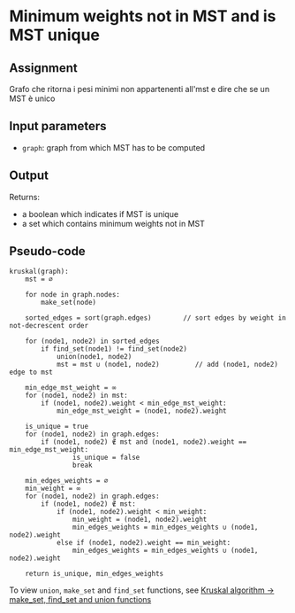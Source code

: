 # Minimum weights not in MST and is MST unique

## Assignment

Grafo che ritorna i pesi minimi non appartenenti all'mst
e dire che se un MST è unico

## Input parameters

- `graph`: graph from which MST has to be computed

## Output

Returns:

- a boolean which indicates if MST is unique
- a set which contains minimum weights not in MST

## Pseudo-code

```
kruskal(graph):
    mst = ∅

    for node in graph.nodes:
        make_set(node)

    sorted_edges = sort(graph.edges)        // sort edges by weight in not-decrescent order

    for (node1, node2) in sorted_edges
        if find_set(node1) != find_set(node2)
            union(node1, node2)
            mst = mst ∪ (node1, node2)         // add (node1, node2) edge to mst

    min_edge_mst_weight = ∞
    for (node1, node2) in mst:
        if (node1, node2).weight < min_edge_mst_weight:
            min_edge_mst_weight = (node1, node2).weight

    is_unique = true
    for (node1, node2) in graph.edges:
        if (node1, node2) ∉ mst and (node1, node2).weight == min_edge_mst_weight:
                is_unique = false
                break

    min_edges_weights = ∅
    min_weight = ∞
    for (node1, node2) in graph.edges:
        if (node1, node2) ∉ mst:
            if (node1, node2).weight < min_weight:
                min_weight = (node1, node2).weight
                min_edges_weights = min_edges_weights ∪ (node1, node2).weight
            else if (node1, node2).weight == min_weight:
                min_edges_weights = min_edges_weights ∪ (node1, node2).weight

    return is_unique, min_edges_weights
```

To view `union`, `make_set` and `find_set` functions, see [Kruskal algorithm → make_set, find_set and union functions](kruskal.md#make_node-find_set-and-union-functions)
